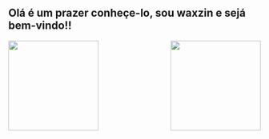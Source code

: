 ## Olá é um prazer conheçe-lo, sou waxzin e sejá bem-vindo!!

<a href="https://github.com/anuraghazra/github-readme-stats">
  <img height=180em align="center" src="https://github-readme-stats.vercel.app/api?username=Waxzin" />
</a>
<a href="https://github.com/anuraghazra/convoychat">
  <img height=180em align="right" src="https://github-readme-stats.vercel.app/api/top-langs?username=Waxzin&layout=compact&langs_count=8&card_width=320" />
</a>
